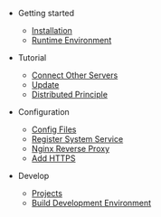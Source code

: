 - Getting started

  - [Installation](getting-stared/manual-install.md)
  - [Runtime Environment](getting-stared/runtime-environment.md)

- Tutorial

  - [Connect Other Servers](configuration/Connect-other-servers.md)
  - [Update](tutorial/update_mcsm.md)
  - [Distributed Principle](configuration/Distributed-Principle.md)

- Configuration

  - [Config Files](configuration/Where-is-config-file.md)
  - [Register System Service](getting-stared/linux-service.md)
  - [Nginx Reverse Proxy](tutorial/simple_reverse_proxy.md)
  - [Add HTTPS](tutorial/reverse_proxy+ssl.md)

- Develop

  - [Projects](developer/projects.md)
  - [Build Development Environment](developer/environment.md)
